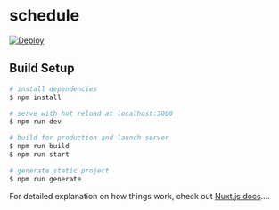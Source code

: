 # schedule
[![Deploy](https://github.com/vanholler/work_schedule/actions/workflows/blank.yml/badge.svg?branch=master)](https://github.com/vanholler/work_schedule/actions/workflows/blank.yml)

## Build Setup

```bash
# install dependencies
$ npm install

# serve with hot reload at localhost:3000
$ npm run dev

# build for production and launch server
$ npm run build
$ npm run start

# generate static project
$ npm run generate
```

For detailed explanation on how things work, check out [Nuxt.js docs](https://nuxtjs.org)....
